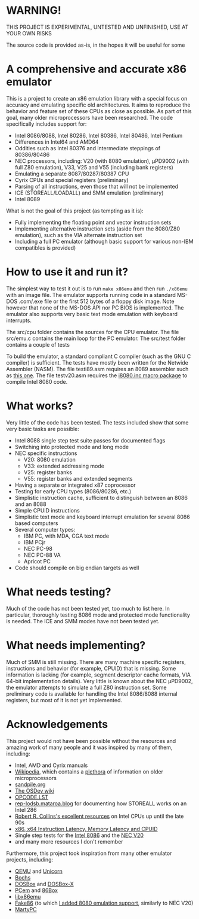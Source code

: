 
# WARNING!

THIS PROJECT IS EXPERIMENTAL, UNTESTED AND UNFINISHED, USE AT YOUR OWN RISKS

The source code is provided as-is, in the hopes it will be useful for some

# A comprehensive and accurate x86 emulator

This is a project to create an x86 emulation library with a special focus on accuracy and emulating specific old architectures.
It aims to reproduce the behavior and feature set of these CPUs as close as possible.
As part of this goal, many older microprocessors have been researched.
The code specifically includes support for:

* Intel 8086/8088, Intel 80286, Intel 80386, Intel 80486, Intel Pentium
* Differences in Intel64 and AMD64
* Oddities such as Intel 80376 and intermediate steppings of 80386/80486
* NEC processors, including: V20 (with 8080 emulation), µPD9002 (with full Z80 emulation), V33, V25 and V55 (including bank registers)
* Emulating a separate 8087/80287/80387 CPU
* Cyrix CPUs and special registers (preliminary)
* Parsing of all instructions, even those that will not be implemented
* ICE (STOREALL/LOADALL) and SMM emulation (preliminary)
* Intel 8089

What is not the goal of this project (as tempting as it is):

* Fully implementing the floating point and vector instruction sets
* Implementing alternative instruction sets (aside from the 8080/Z80 emulation), such as the VIA alternate instruction set
* Including a full PC emulator (although basic support for various non-IBM compatibles is provided)

# How to use it and run it?

The simplest way to test it out is to run `make x86emu` and then run `./x86emu` with an image file.
The emulator supports running code in a standard MS-DOS .com/.exe file or the first 512 bytes of a floppy disk image.
Note however that none of the MS-DOS API nor PC BIOS is implemented.
The emulator also supports very basic text mode emulation with keyboard interrupts.

The src/cpu folder contains the sources for the CPU emulator.
The file src/emu.c contains the main loop for the PC emulator.
The src/test folder contains a couple of tests

To build the emulator, a standard compliant C compiler (such as the GNU C compiler) is sufficient.
The tests have mostly been written for the Netwide Assembler (NASM).
The file testi89.asm requires an 8089 assembler such as [this one](https://github.com/brouhaha/i89).
The file testv20.asm requires the [i8080.inc macro package](https://github.com/BinaryMelodies/nasm-i8080) to compile Intel 8080 code.

# What works?

Very little of the code has been tested.
The tests included show that some very basic tasks are possible:

* Intel 8088 single step test suite passes for documented flags
* Switching into protected mode and long mode
* NEC specific instructions
    * V20: 8080 emulation
    * V33: extended addressing mode
    * V25: register banks
    * V55: register banks and extended segments
* Having a separate or integrated x87 coprocessor
* Testing for early CPU types (8086/80286, etc.)
* Simplistic instruction cache, sufficient to distinguish between an 8086 and an 8088
* Simple CPUID instructions
* Simplistic text mode and keyboard interrupt emulation for several 8086 based computers
* Several computer types:
    * IBM PC, with MDA, CGA text mode
    * IBM PCjr
    * NEC PC-98
    * NEC PC-88 VA
    * Apricot PC
* Code should compile on big endian targets as well

# What needs testing?

Much of the code has not been tested yet, too much to list here.
In particular, thoroughly testing 8086 mode and protected mode functionality is needed.
The ICE and SMM modes have not been tested yet.

# What needs implementing?

Much of SMM is still missing.
There are many machine specific registers, instructions and behavior (for example, CPUID) that is missing.
Some information is lacking (for example, segment descriptor cache formats, VIA 64-bit implementation details).
Very little is known about the NEC µPD9002, the emulator attempts to simulate a full Z80 instruction set.
Some preliminary code is available for handling the Intel 8086/8088 internal registers, but most of it is not yet implemented.

# Acknowledgements

This project would not have been possible without the resources and amazing work of many people and it was inspired by many of them, including:

* Intel, AMD and Cyrix manuals
* [Wikipedia](https://www.wikipedia.org/), which contains a [plethora](https://en.wikipedia.org/wiki/X86_instruction_listings) of information on older microprocessors
* [sandpile.org](https://sandpile.org/)
* [The OSDev wiki](https://wiki.osdev.org)
* [OPCODE.LST](http://phg.chat.ru/opcode.txt)
* [rep-lodsb.mataroa.blog](https://rep-lodsb.mataroa.blog/blog/intel-286-secrets-ice-mode-and-f1-0f-04/) for documenting how STOREALL works on an Intel 286
* [Robert R. Collins's excellent resources](https://www.rcollins.org/) on Intel CPUs up until the late 90s
* [x86, x64 Instruction Latency, Memory Latency and CPUID](http://users.atw.hu/instlatx64/)
* Single step tests for the [Intel 8086](https://github.com/SingleStepTests/8088) and the [NEC V20](https://github.com/SingleStepTests/v20)
* and many more resources I don't remember

Furthermore, this project took inspiration from many other emulator projects, including:

* [QEMU](https://www.qemu.org/) and [Unicorn](https://www.unicorn-engine.org/)
* [Bochs](https://bochs.sourceforge.io/)
* [DOSBox](https://www.dosbox.com/) and [DOSBox-X](https://dosbox-x.com/)
* [PCem](https://www.pcem-emulator.co.uk/) and [86Box](https://86box.net/)
* [libx86emu](https://github.com/wfeldt/libx86emu)
* [Fake86](https://sourceforge.net/projects/fake86/) (to which [I added 8080 emulation support](https://github.com/BinaryMelodies/fake86), similarly to NEC V20)
* [MartyPC](https://github.com/dbalsom/martypc)

